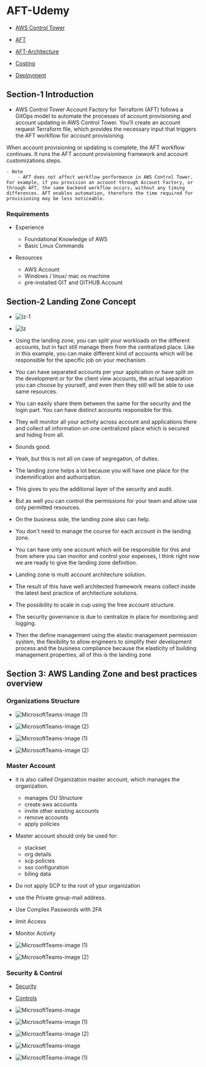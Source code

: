 # AFT-Udemy

- [AWS Control Tower](https://docs.aws.amazon.com/controltower/latest/userguide/what-is-control-tower.html)

- [AFT](https://docs.aws.amazon.com/controltower/latest/userguide/taf-account-provisioning.html)
- [AFT-Architecture](https://docs.aws.amazon.com/controltower/latest/userguide/aft-architecture.html)
- [Costing](https://docs.aws.amazon.com/controltower/latest/userguide/aft-pricing.html)
- [Deployment](https://docs.aws.amazon.com/controltower/latest/userguide/aft-getting-started.html)

## Section-1 Introduction

- AWS Control Tower Account Factory for Terraform (AFT) follows a GitOps model to automate the processes of account provisioning and account updating in AWS Control Tower. You'll create an account request Terraform file, which provides the necessary input that triggers the AFT workflow for account provisioning.

When account provisioning or updating is complete, the AFT workflow continues. It runs the AFT account provisioning framework and account customizations steps.

    - Note
        - AFT does not affect workflow performance in AWS Control Tower. For example, if you provision an account through Account Factory, or through AFT, the same backend workflow occurs, without any timing differences. AFT enables automation, therefore the time required for provisioning may be less noticeable.

### Requirements

- Experience

  - Foundational Knowledge of AWS
  - Basic Linux Commands

- Resources
  - AWS Account
  - Windows / linux/ mac os machine
  - pre-installed GIT and GITHUB Account

## Section-2 Landing Zone Concept

- ![lz-1](https://user-images.githubusercontent.com/57224583/221477458-22c73864-99f9-44e4-ace7-b526e1654a51.png)

- ![lz](https://user-images.githubusercontent.com/57224583/221477543-794ac104-dba7-4917-9981-02486586057e.png)

- Using the landing zone, you can split your workloads on the different accounts, but in fact still manage them from the centralized place. Like in this example, you can make different kind of accounts which will be responsible for the specific job on your mechanism.
- You can have separated accounts per your application or have split on the development or for the client view accounts, the actual separation you can choose by yourself, and even then they still will be able to use same resources.
- You can easily share them between the same for the security and the login part. You can have distinct accounts responsible for this.
- They will monitor all your activity across account and applications there and collect all information on one centralized place which is secured and hiding from all.
- Sounds good.

- Yeah, but this is not all on case of segregation, of duties.
- The landing zone helps a lot because you will have one place for the indemnification and authorization.
- This gives to you the additional layer of the security and audit.
- But as well you can control the permissions for your team and allow use only permitted resources.
- On the business side, the landing zone also can help.
- You don't need to manage the course for each account in the landing zone.
- You can have only one account which will be responsible for this and from where you can monitor and control your expenses, I think right now we are ready to give the landing zone definition.
- Landing zone is multi account architecture solution.
- The result of this have well architected framework means collect inside the latest best practice of architecture solutions.
- The possibility to scale in cup using the free account structure.
- The security governance is due to centralize in place for monitoring and logging.
- Then the define management using the elastic management permission system, the flexibility to allow engineers to simplify their development process and the business compliance because the elasticity of building management properties, all of this is the landing zone

## Section 3: AWS Landing Zone and best practices overview

### Organizations Structure

- ![MicrosoftTeams-image (1)](https://user-images.githubusercontent.com/57224583/221487359-10251216-30d5-48a0-beda-f78541d90903.png)

- ![MicrosoftTeams-image (2)](https://user-images.githubusercontent.com/57224583/221487537-035bdbbb-7e6b-4ed5-b704-61c872163f0e.png)

- ![MicrosoftTeams-image (1)](https://user-images.githubusercontent.com/57224583/221488417-d4bc6903-7d31-48ff-82f8-24d73aecbf9c.png)

- ![MicrosoftTeams-image (2)](https://user-images.githubusercontent.com/57224583/221488459-e9210322-21f6-440e-8d49-478ab34feec1.png)

### Master Account

- it is also called Organization master account, which manages the organization.

  - manages OU Structure
  - create aws accounts
  - invite other existing accounts
  - remove accounts
  - apply policies

- Master account should only be used for:

  - stackset
  - org details
  - scp policies
  - sso configuration
  - biling data

- Do not apply SCP to the root of ypur organization
- use the Private group-mail address.
- Use Complex Passwords with 2FA
- limit Access
- Monitor Activity
- ![MicrosoftTeams-image (1)](https://user-images.githubusercontent.com/57224583/221490617-dc4374e2-5665-406e-bb5c-939bb4734239.png)
- ![MicrosoftTeams-image (2)](https://user-images.githubusercontent.com/57224583/221490687-e7fb31a7-7a13-46c4-bce7-db14f6d1fca1.png)

### Security & Control

- [Security](https://docs.aws.amazon.com/controltower/latest/userguide/security.html)
- [Controls](https://docs.aws.amazon.com/controltower/latest/userguide/controls.html)

- ![MicrosoftTeams-image](https://user-images.githubusercontent.com/57224583/221501212-d6196c08-2cc3-49be-952e-1f084c2dad24.png)
- ![MicrosoftTeams-image (1)](https://user-images.githubusercontent.com/57224583/221501349-14e677c7-9211-4aee-a01e-9671333c4bd3.png)
- ![MicrosoftTeams-image (2)](https://user-images.githubusercontent.com/57224583/221501400-6a5b5122-4f0b-4fa7-95a9-8e40d573e3c4.png)
- ![MicrosoftTeams-image](https://user-images.githubusercontent.com/57224583/221501581-885c7191-92fd-48cd-bc4a-6cc2912b584e.png)
- ![MicrosoftTeams-image (1)](https://user-images.githubusercontent.com/57224583/221501638-1150f6da-71fc-4873-99a1-33d0cfba2fb7.png)
